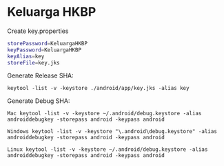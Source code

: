 # Keluarga HKBP
Create key.properties
```bash
storePassword=KeluargaHKBP
keyPassword=KeluargaHKBP
keyAlias=key
storeFile=key.jks
```

Generate Release SHA:
``` 
keytool -list -v -keystore ./android/app/key.jks -alias key
```

Generate Debug SHA:
```
Mac keytool -list -v -keystore ~/.android/debug.keystore -alias androiddebugkey -storepass android -keypass android

Windows keytool -list -v -keystore "\.android\debug.keystore" -alias androiddebugkey -storepass android -keypass android

Linux keytool -list -v -keystore ~/.android/debug.keystore -alias androiddebugkey -storepass android -keypass android
```